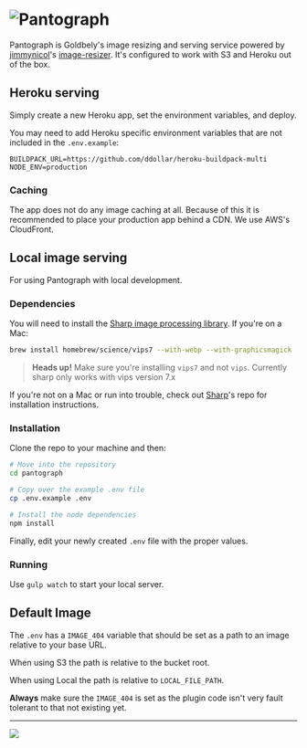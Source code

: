 # ![Pantograph](http://i.imgur.com/60P4bO7.png)

Pantograph is Goldbely's image resizing and serving service powered by [jimmynicol][]'s [image-resizer][]. It's configured to work with S3 and Heroku out of the box.

## Heroku serving

Simply create a new Heroku app, set the environment variables, and deploy.

You may need to add Heroku specific environment variables that are not included in the `.env.example`:

```
BUILDPACK_URL=https://github.com/ddollar/heroku-buildpack-multi
NODE_ENV=production
```

### Caching

The app does not do any image caching at all. Because of this it is recommended to place your production app behind a CDN. We use AWS's CloudFront.

## Local image serving

For using Pantograph with local development.

### Dependencies

You will need to install the [Sharp image processing library][sharp]. If you're on a Mac:

```sh
brew install homebrew/science/vips7 --with-webp --with-graphicsmagick
```

> **Heads up!** Make sure you're installing `vips7` and not `vips`. Currently sharp only works with vips version 7.x

If you're not on a Mac or run into trouble, check out [Sharp][sharp]'s repo for installation instructions.

### Installation

Clone the repo to your machine and then:

```bash
# Move into the repository
cd pantograph

# Copy over the example .env file
cp .env.example .env

# Install the node dependencies
npm install
```

Finally, edit your newly created `.env` file with the proper values.

### Running

Use `gulp watch` to start your local server.

[jimmynicol]: https://github.com/jimmynicol
[image-resizer]: https://github.com/jimmynicol/image-resizer
[sharp]: https://github.com/lovell/sharp


## Default Image

The `.env` has a `IMAGE_404` variable that should be set as a path to an image relative to your base URL.

When using S3 the path is relative to the bucket root.

When using Local the path is relative to `LOCAL_FILE_PATH`.

**Always** make sure the `IMAGE_404` is set as the plugin code isn't very fault tolerant to that not existing yet.

---

<a href="https://zenhub.com"><img src="https://raw.githubusercontent.com/ZenHubIO/support/master/zenhub-badge.png"></a>
